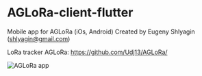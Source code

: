 # AGLoRa-client-flutter
Mobile app for AGLoRa (iOs, Android)
Created by Eugeny Shlyagin (shlyagin@gmail.com)

LoRa tracker AGLoRa: https://github.com/Udj13/AGLoRa/

![AGLoRa app](https://bitlite.ru/wp-content/uploads/2021/12/aglora-app.png)
